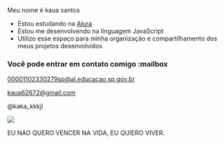 Meu nome é kaua santos 

- Estou estudando na [Alura](https://www.alura.com.br)
- Estou me desenvolvendo na linguagem JavaScript
- Utilizo esse espaço para minha organização e compartilhamento dos meus projetos desenvolvidos

### Você pode entrar em contato comigo :mailbox

00001102330279sp@al.educacao.sp.gov.br

kaua62672@gmail.com

@kaka_kkkjl


![](https://media.tenor.com/b4lRfN3ASDIAAAAM/pumapjl.gif)

EU NAO QUERO VENCER NA VIDA, EU QUIERO VIVER.
